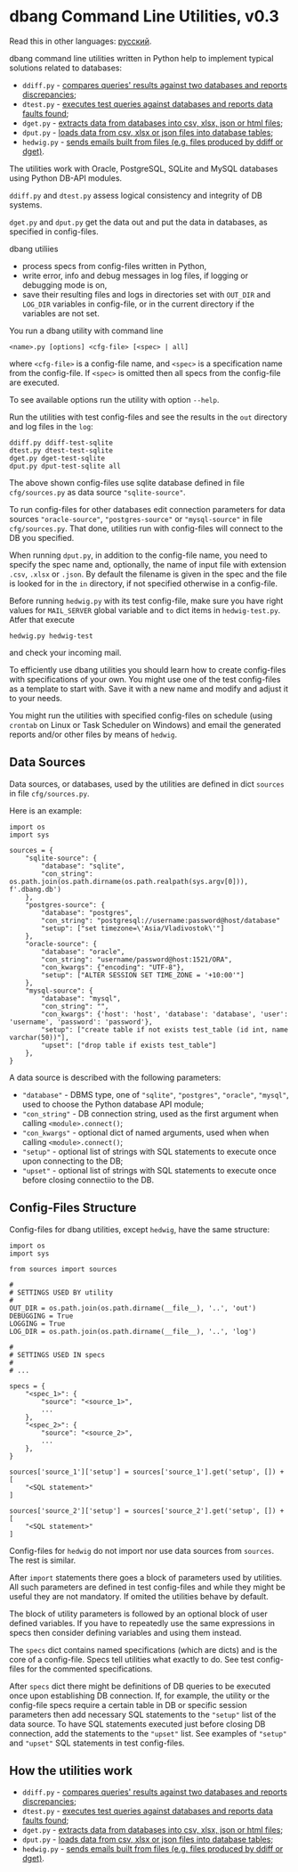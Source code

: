 # dbang Command Line Utilities, v0.3

Read this in other languages: [русский](README.ru.md).

dbang command line utilities written in Python help to implement typical solutions related to databases:

* `ddiff.py` - [compares queries' results against two databases and reports discrepancies](doc/ddiff.md);
* `dtest.py` - [executes test queries against databases and reports data faults found](doc/dtest.md);
* `dget.py` - [extracts data from databases into csv, xlsx, json or html files](doc/dget.md);
* `dput.py` - [loads data from csv, xlsx or json files into database tables](doc/dput.md);
* `hedwig.py` - [sends emails built from files (e.g. files produced by ddiff or dget)](doc/hedwig.md).

The utilities work with Oracle, PostgreSQL, SQLite and MySQL databases using Python DB-API modules.

`ddiff.py` and `dtest.py` assess logical consistency and integrity of DB systems.

`dget.py` and `dput.py` get the data out and put the data in databases, as specified in config-files.

dbang utiliies
* process specs from config-files written in Python,
* write error, info and debug messages in log files, if logging or debugging mode is on,
* save their resulting files and logs in directories set with `OUT_DIR` and `LOG_DIR` variables in config-file, or in the current directory if the variables are not set.

You run a dbang utility with command line

```
<name>.py [options] <cfg-file> [<spec> | all]
```

where `<cfg-file>` is a config-file name, and `<spec>` is a specification name from the config-file. If `<spec>` is omitted then all specs from the config-file are executed.

To see available options run the utility with option `--help`.

Run the utilities with test config-files and see the results in the `out` directory and log files in the `log`:

```
ddiff.py ddiff-test-sqlite
dtest.py dtest-test-sqlite
dget.py dget-test-sqlite
dput.py dput-test-sqlite all
```

The above shown config-files use sqlite database defined in file `cfg/sources.py` as data source `"sqlite-source"`.

To run config-files for other databases edit connection parameters for data sources `"oracle-source"`, `"postgres-source"` or `"mysql-source"` in file `cfg/sources.py`. That done, utilities run with config-files will connect to the DB you specified.

When running `dput.py`, in addition to the config-file name, you need to specify the spec name and, optionally, the name of input file with extension `.csv`, `.xlsx` or `.json`. By default the filename is given in the spec and the file is looked for in the `in` directory, if not specified otherwise in a config-file.

Before running `hedwig.py` with its test config-file, make sure you have right values for `MAIL_SERVER` global variable and `to` dict items in `hedwig-test.py`. Atfer that execute

```
hedwig.py hedwig-test
```

and check your incoming mail.

To efficiently use dbang utilities you should learn how to create config-files with specifications of your own. You might use one of the test config-files as a template to start with. Save it with a new name and modify and adjust it to your needs.

You might run the utilities with specified config-files on schedule (using `crontab` on Linux or Task Scheduler on Windows) and email the generated reports and/or other files by means of `hedwig`.


## Data Sources

Data sources, or databases, used by the utilities are defined in dict `sources` in file `cfg/sources.py`.

Here is an example:

```
import os
import sys

sources = {
    "sqlite-source": {
        "database": "sqlite",
        "con_string": os.path.join(os.path.dirname(os.path.realpath(sys.argv[0])), f'.dbang.db')
    },
    "postgres-source": {
        "database": "postgres",
        "con_string": "postgresql://username:password@host/database"
        "setup": ["set timezone=\'Asia/Vladivostok\'"]
    },
    "oracle-source": {
        "database": "oracle",
        "con_string": "username/password@host:1521/ORA",
        "con_kwargs": {"encoding": "UTF-8"},
        "setup": ["ALTER SESSION SET TIME_ZONE = '+10:00'"]
    },
    "mysql-source": {
        "database": "mysql",
        "con_string": "",
        "con_kwargs": {'host': 'host', 'database': 'database', 'user': 'username', 'password': 'password'},
        "setup": ["create table if not exists test_table (id int, name varchar(50))"],
        "upset": ["drop table if exists test_table"]
    },
}
```

A data source is described with the following parameters:

* `"database"` - DBMS type, one of `"sqlite"`, `"postgres"`, `"oracle"`, `"mysql"`, used to choose the Python database API module;
* `"con_string"` - DB connection string, used as the first argument when calling `<module>.connect()`;
* `"con_kwargs"` - optional dict of named arguments, used when when calling `<module>.connect()`;
* `"setup"` - optional list of strings with SQL statements to execute once upon connecting to the DB;
* `"upset"` - optional list of strings with SQL statements to execute once before closing connectiio to the DB.


## Config-Files Structure

Config-files for dbang utilities, except `hedwig`, have the same structure:

```
import os
import sys

from sources import sources

#
# SETTINGS USED BY utility
#
OUT_DIR = os.path.join(os.path.dirname(__file__), '..', 'out')
DEBUGGING = True
LOGGING = True
LOG_DIR = os.path.join(os.path.dirname(__file__), '..', 'log')

#
# SETTINGS USED IN specs
#
# ...

specs = {
    "<spec_1>": {
        "source": "<source_1>",
        ...
    },
    "<spec_2>": {
        "source": "<source_2>",
        ...
    },
}

sources['source_1']['setup'] = sources['source_1'].get('setup', []) + [
    "<SQL statement>"
]

sources['source_2']['setup'] = sources['source_2'].get('setup', []) + [
    "<SQL statement>"
]
```

Config-files for `hedwig` do not import nor use data sources from `sources`. The rest is similar.

After `import` statements there goes a block of parameters used by utilities. All such parameters are defined in test config-files and while they might be useful they are not mandatory. If omited the utilities behave by default.

The block of utility parameters is followed by an optional block of user defined variables. If you have to repeatedly use the same expressions in specs then consider defining variables and using them instead.

The `specs` dict contains named specifications (which are dicts) and is the core of a config-file. Specs tell utilities what exactly to do. See test config-files for the commented specifications.

After `specs` dict there might be definitions of DB queries to be executed once upon establishing DB connection. If, for example, the utility or the config-file specs require a certain table in DB or specific session parameters then add necessary SQL statements to the `"setup"` list of the data source. To have SQL statements executed just before closing DB connection, add the statements to the `"upset"` list. See examples of `"setup"` and `"upset"` SQL statements in test config-files.


## How the utilities work

* `ddiff.py` - [compares queries' results against two databases and reports discrepancies](doc/ddiff.md);
* `dtest.py` - [executes test queries against databases and reports data faults found](doc/dtest.md);
* `dget.py` - [extracts data from databases into csv, xlsx, json or html files](doc/dget.md);
* `dput.py` - [loads data from csv, xlsx or json files into database tables](doc/dput.md);
* `hedwig.py` - [sends emails built from files (e.g. files produced by ddiff or dget)](doc/hedwig.md).
